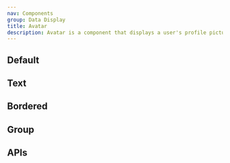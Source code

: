 ```yaml
---
nav: Components
group: Data Display
title: Avatar
description: Avatar is a component that displays a user's profile picture or initials. It can be customized with props like size, shape, background color, and image source. If no image source is provided, it will display the user's initials. This component is typically used in user profile pages, comment sections, or messaging applications.
---
```


## Default

<code src="./demos/index.tsx" nopadding></code>

## Text

<code src="./demos/Text.tsx" center></code>

## Bordered

<code src="./demos/Bordered.tsx" center></code>

## Group

<code src="./demos/Group.tsx" nopadding></code>

## APIs
